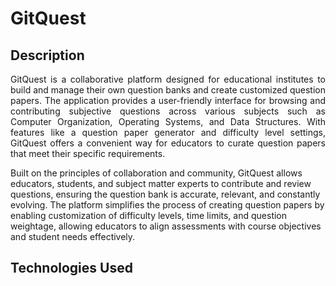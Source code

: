 # GitQuest

## Description
<p align="justify">GitQuest is a collaborative platform designed for educational institutes to build and manage their own question banks and create customized question papers. The application provides a user-friendly interface for browsing and contributing subjective questions across various subjects such as Computer Organization, Operating Systems, and Data Structures. With features like a question paper generator and difficulty level settings, GitQuest offers a convenient way for educators to curate question papers that meet their specific requirements.

Built on the principles of collaboration and community, GitQuest allows educators, students, and subject matter experts to contribute and review questions, ensuring the question bank is accurate, relevant, and constantly evolving. The platform simplifies the process of creating question papers by enabling customization of difficulty levels, time limits, and question weightage, allowing educators to align assessments with course objectives and student needs effectively.</p>

## Technologies Used
<p align="justify"
1. MySQL - For storing and managing the database of questions, user profiles, and other relevant data, due to its reliability and relational database support.
2. Tomcat - As the web server to deploy Java Servlets and handle server-side processing, providing a lightweight and robust server environment.
3. JDBC Connector - To connect Java applications to the MySQL database, enabling seamless database interactions.
4. Java (Servlets) - For server-side development to process requests, manage authentication, and generate question papers.
5. HTML and CSS- To develop the user interface, making the application interactive and visually appealing.
</p>
